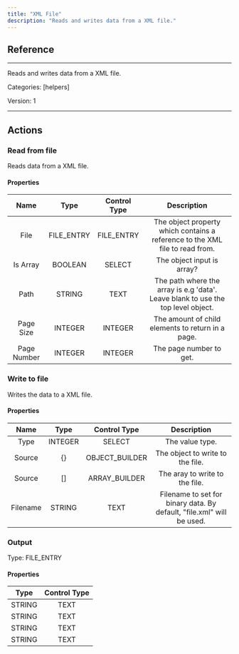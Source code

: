 ```yaml
---
title: "XML File"
description: "Reads and writes data from a XML file."
---
```

## Reference
<hr />

Reads and writes data from a XML file.


Categories: [helpers]


Version: 1

<hr />






## Actions


### Read from file
Reads data from a XML file.

#### Properties

|      Name      |     Type     |     Control Type     |     Description     |
|:--------------:|:------------:|:--------------------:|:-------------------:|
| File | FILE_ENTRY | FILE_ENTRY  |  The object property which contains a reference to the XML file to read from.  |
| Is Array | BOOLEAN | SELECT  |  The object input is array?  |
| Path | STRING | TEXT  |  The path where the array is e.g 'data'. Leave blank to use the top level object.  |
| Page Size | INTEGER | INTEGER  |  The amount of child elements to return in a page.  |
| Page Number | INTEGER | INTEGER  |  The page number to get.  |




### Write to file
Writes the data to a XML file.

#### Properties

|      Name      |     Type     |     Control Type     |     Description     |
|:--------------:|:------------:|:--------------------:|:-------------------:|
| Type | INTEGER | SELECT  |  The value type.  |
| Source | {} | OBJECT_BUILDER  |  The object to write to the file.  |
| Source | [] | ARRAY_BUILDER  |  The aray to write to the file.  |
| Filename | STRING | TEXT  |  Filename to set for binary data. By default, "file.xml" will be used.  |


### Output



Type: FILE_ENTRY


#### Properties

|     Type     |     Control Type     |
|:------------:|:--------------------:|
| STRING | TEXT  |
| STRING | TEXT  |
| STRING | TEXT  |
| STRING | TEXT  |






